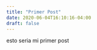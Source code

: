 ```yaml
---
title: "Primer Post"
date: 2020-06-04T16:10:16-04:00
draft: false
---
```


esto seria mi primer post